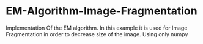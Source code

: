 # EM-Algorithm-Image-Fragmentation
Implementation Of the EM algorithm. In this example it is used for Image Fragmentation in order to decrease size of the image. Using only numpy

